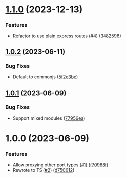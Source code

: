 # [1.1.0](https://github.com/kapetacom/sdk-nodejs-proxy-route/compare/v1.0.2...v1.1.0) (2023-12-13)


### Features

* Refactor to use plain express routes ([#4](https://github.com/kapetacom/sdk-nodejs-proxy-route/issues/4)) ([3482596](https://github.com/kapetacom/sdk-nodejs-proxy-route/commit/34825962fb55296e201eaa5814a3abe1b9eb01f6))

## [1.0.2](https://github.com/kapetacom/sdk-nodejs-proxy-route/compare/v1.0.1...v1.0.2) (2023-06-11)


### Bug Fixes

* Default to commonjs ([5f2c3be](https://github.com/kapetacom/sdk-nodejs-proxy-route/commit/5f2c3be5cdf96b7e17b20defa9b804daaff900aa))

## [1.0.1](https://github.com/kapetacom/sdk-nodejs-proxy-route/compare/v1.0.0...v1.0.1) (2023-06-09)


### Bug Fixes

* Support mixed modules ([77956ea](https://github.com/kapetacom/sdk-nodejs-proxy-route/commit/77956eafec2f16bb51ba40dd80bb3c419092ce34))

# 1.0.0 (2023-06-09)


### Features

* Allow proxying other port types ([#1](https://github.com/kapetacom/sdk-nodejs-proxy-route/issues/1)) ([f70968f](https://github.com/kapetacom/sdk-nodejs-proxy-route/commit/f70968f7f89f98eecebebf00246c5b0822d390ce))
* Rewrote to TS ([#2](https://github.com/kapetacom/sdk-nodejs-proxy-route/issues/2)) ([d750612](https://github.com/kapetacom/sdk-nodejs-proxy-route/commit/d7506121ba7723db7a2f966016d98506de0c2c06))
